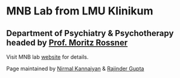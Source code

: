 # **MNB Lab** from LMU Klinikum 
## Department of Psychiatry & Psychotherapy headed by [**Prof. Moritz Rossner**](https://www.mcn.uni-muenchen.de/members/regular/rossner/index.html)

Visit MNB lab [website](https://www.lmu-klinikum.de/psychiatrie-und-psychotherapie/forschung-research/working-groups/molecular-behavioural-neurobiology/a7aaa2613c3efb58) for details.

Page maintained by [Nirmal Kannaiyan](nkannaiy@med.lmu.de) & [Rajinder Gupta](rajinder.gupta@med.uni-muenchen.de)

